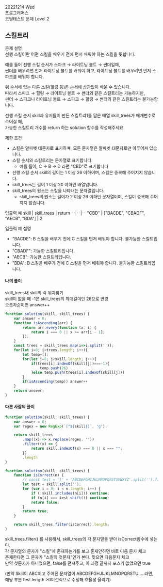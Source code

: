 20221214 Wed  
프로그래머스  
코딩테스트 문제 Level.2  

스킬트리
---
문제 설명  
선행 스킬이란 어떤 스킬을 배우기 전에 먼저 배워야 하는 스킬을 뜻합니다.  

예를 들어 선행 스킬 순서가 스파크 → 라이트닝 볼트 → 썬더일때,  
썬더를 배우려면 먼저 라이트닝 볼트를 배워야 하고, 라이트닝 볼트를 배우려면 먼저 스파크를 배워야 합니다.   

위 순서에 없는 다른 스킬(힐링 등)은 순서에 상관없이 배울 수 있습니다.  
따라서 스파크 → 힐링 → 라이트닝 볼트 → 썬더와 같은 스킬트리는 가능하지만,  
썬더 → 스파크나 라이트닝 볼트 → 스파크 → 힐링 → 썬더와 같은 스킬트리는 불가능합니다.  

선행 스킬 순서 skill과 유저들이 만든 스킬트리1를 담은 배열 skill_trees가 매개변수로 주어질 때,  
가능한 스킬트리 개수를 return 하는 solution 함수를 작성해주세요.  

제한 조건  
- 스킬은 알파벳 대문자로 표기하며, 모든 문자열은 알파벳 대문자로만 이루어져 있습니다.
- 스킬 순서와 스킬트리는 문자열로 표기합니다.
  - 예를 들어, C → B → D 라면 "CBD"로 표기합니다
- 선행 스킬 순서 skill의 길이는 1 이상 26 이하이며, 스킬은 중복해 주어지지 않습니다.
- skill_trees는 길이 1 이상 20 이하인 배열입니다.
- skill_trees의 원소는 스킬을 나타내는 문자열입니다.
  - skill_trees의 원소는 길이가 2 이상 26 이하인 문자열이며, 스킬이 중복해 주어지지 않습니다.

입출력 예
skill	| skill_trees	| return
--|--|--
"CBD"	| ["BACDE", "CBADF", "AECB", "BDA"]	| 2

입출력 예 설명
- "BACDE": B 스킬을 배우기 전에 C 스킬을 먼저 배워야 합니다. 불가능한 스킬트립니다.
- "CBADF": 가능한 스킬트리입니다.
- "AECB": 가능한 스킬트리입니다.
- "BDA": B 스킬을 배우기 전에 C 스킬을 먼저 배워야 합니다. 불가능한 스킬트리입니다.

#### 나의 풀이
skill_trees내 skill의 각 위치찾기  
skill이 없을 때 -1은 skill_trees의 최대길이인 26으로 변경  
오름차순이면 answer++
```jsx
function solution(skill, skill_trees) {
    var answer = 0;
    function isAscending(arr) {
        return arr.every(function (x, i) {
            return i === 0 || x >= arr[i - 1];
        });
    }
    const trees = skill_trees.map(i=>i.split(''));
    for(let i=0; i<trees.length; i++){
        let temp=[];
        for(let j=0; j<skill.length; j++){
            if(trees[i].indexOf(skill[j])===-1){
                temp.push(26)
            }else temp.push(trees[i].indexOf(skill[j]))
        }
        if(isAscending(temp)) answer++
    }
    return answer;
}
```

#### 다른 사람의 풀이
```jsx
function solution(skill, skill_trees) {
    var answer = 0;
    var regex = new RegExp(`[^${skill}]`, 'g');

    return skill_trees
        .map((x) => x.replace(regex, ''))
        .filter((x) => {
            return skill.indexOf(x) === 0 || x === "";
        })
        .length
}
```

```jsx
function solution(skill, skill_trees) {
    function isCorrect(n) {
        // const test = '[' + 'ABCDEFGHIJKLMNOPQRSTUVWXYZ'.split('').filter(v => !skill.includes(v)).join('') + ']*';
        let test = skill.split('');
        for (var i = 0; i < n.length; i++) {
            if (!skill.includes(n[i])) continue;
            if (n[i] === test.shift()) continue;
            return false;
        }
        return true;
    }    

    return skill_trees.filter(isCorrect).length;
}
```
skill_trees.filter() 를 사용해서, skill_trees의 각 문자열을 받아 isCorrect함수에 넣는다.  
각 문자열의 문자가 "스킬"에 존재하는가를 보고 존재안하면 바로 다음 문자 체크  
존재한다면 그 문자가 "스킬의 첫문자"인가 본다. 맞으면 다음문자 체크  
만약 첫문자가 아니었으면, false를 던져주고, 이 과정 끝까지 포스가 없었으면 true  

(만약 Skill이 ABC이고 주어진 문자열이 ABCDEFGHJIJKLMNOPQRSTU.....라면, 해당 부분 test.length >0이런식으로 수정해 효율성 올리기)  

